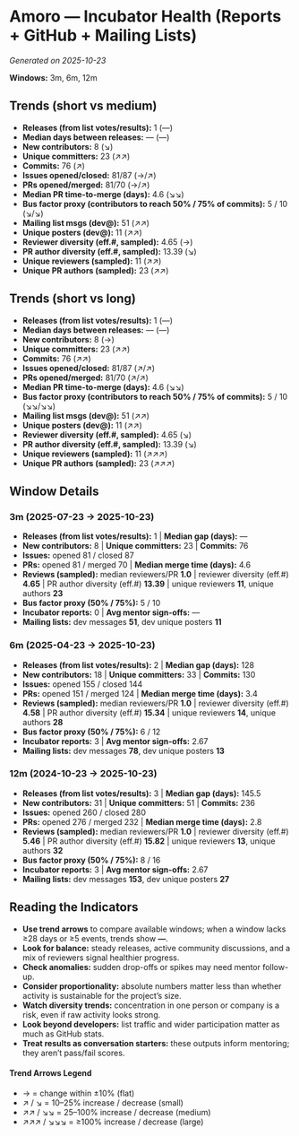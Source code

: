 # Amoro — Incubator Health (Reports + GitHub + Mailing Lists)
_Generated on 2025-10-23_

**Windows:** 3m, 6m, 12m

## Trends (short vs medium)

- **Releases (from list votes/results):** 1 (—)
- **Median days between releases:** — (—)
- **New contributors:** 8 (↘)
- **Unique committers:** 23 (↗↗)
- **Commits:** 76 (↗)
- **Issues opened/closed:** 81/87 (→/↗)
- **PRs opened/merged:** 81/70 (→/↗)
- **Median PR time-to-merge (days):** 4.6 (↘↘)
- **Bus factor proxy (contributors to reach 50% / 75% of commits):** 5 / 10 (↘/↘)
- **Mailing list msgs (dev@):** 51 (↗↗)
- **Unique posters (dev@):** 11 (↗↗)
- **Reviewer diversity (eff.#, sampled):** 4.65 (→)
- **PR author diversity (eff.#, sampled):** 13.39 (↘)
- **Unique reviewers (sampled):** 11 (↗↗)
- **Unique PR authors (sampled):** 23 (↗↗)

## Trends (short vs long)

- **Releases (from list votes/results):** 1 (—)
- **Median days between releases:** — (—)
- **New contributors:** 8 (→)
- **Unique committers:** 23 (↗↗)
- **Commits:** 76 (↗↗)
- **Issues opened/closed:** 81/87 (↗/↗)
- **PRs opened/merged:** 81/70 (↗/↗)
- **Median PR time-to-merge (days):** 4.6 (↘↘)
- **Bus factor proxy (contributors to reach 50% / 75% of commits):** 5 / 10 (↘↘/↘↘)
- **Mailing list msgs (dev@):** 51 (↗↗)
- **Unique posters (dev@):** 11 (↗↗)
- **Reviewer diversity (eff.#, sampled):** 4.65 (↘)
- **PR author diversity (eff.#, sampled):** 13.39 (↘)
- **Unique reviewers (sampled):** 11 (↗↗↗)
- **Unique PR authors (sampled):** 23 (↗↗↗)

## Window Details
### 3m  (2025-07-23 → 2025-10-23)
- **Releases (from list votes/results):** 1  |  **Median gap (days):** —
- **New contributors:** 8  |  **Unique committers:** 23  |  **Commits:** 76
- **Issues:** opened 81 / closed 87
- **PRs:** opened 81 / merged 70  |  **Median merge time (days):** 4.6
- **Reviews (sampled):** median reviewers/PR **1.0**  |  reviewer diversity (eff.#) **4.65**  |  PR author diversity (eff.#) **13.39**  |  unique reviewers **11**, unique authors **23**
- **Bus factor proxy (50% / 75%):** 5 / 10
- **Incubator reports:** 0  |  **Avg mentor sign-offs:** —
- **Mailing lists:** dev messages **51**, dev unique posters **11**

### 6m  (2025-04-23 → 2025-10-23)
- **Releases (from list votes/results):** 2  |  **Median gap (days):** 128
- **New contributors:** 18  |  **Unique committers:** 33  |  **Commits:** 130
- **Issues:** opened 155 / closed 144
- **PRs:** opened 151 / merged 124  |  **Median merge time (days):** 3.4
- **Reviews (sampled):** median reviewers/PR **1.0**  |  reviewer diversity (eff.#) **4.58**  |  PR author diversity (eff.#) **15.34**  |  unique reviewers **14**, unique authors **28**
- **Bus factor proxy (50% / 75%):** 6 / 12
- **Incubator reports:** 3  |  **Avg mentor sign-offs:** 2.67
- **Mailing lists:** dev messages **78**, dev unique posters **13**

### 12m  (2024-10-23 → 2025-10-23)
- **Releases (from list votes/results):** 3  |  **Median gap (days):** 145.5
- **New contributors:** 31  |  **Unique committers:** 51  |  **Commits:** 236
- **Issues:** opened 260 / closed 280
- **PRs:** opened 276 / merged 232  |  **Median merge time (days):** 2.8
- **Reviews (sampled):** median reviewers/PR **1.0**  |  reviewer diversity (eff.#) **5.46**  |  PR author diversity (eff.#) **15.82**  |  unique reviewers **13**, unique authors **32**
- **Bus factor proxy (50% / 75%):** 8 / 16
- **Incubator reports:** 3  |  **Avg mentor sign-offs:** 2.67
- **Mailing lists:** dev messages **153**, dev unique posters **27**

## Reading the Indicators
- **Use trend arrows** to compare available windows; when a window lacks ≥28 days or ≥5 events, trends show **—**.
- **Look for balance:** steady releases, active community discussions, and a mix of reviewers signal healthier progress.
- **Check anomalies:** sudden drop-offs or spikes may need mentor follow-up.
- **Consider proportionality:** absolute numbers matter less than whether activity is sustainable for the project’s size.
- **Watch diversity trends:** concentration in one person or company is a risk, even if raw activity looks strong.
- **Look beyond developers:** list traffic and wider participation matter as much as GitHub stats.
- **Treat results as conversation starters:** these outputs inform mentoring; they aren’t pass/fail scores.

#### Trend Arrows Legend
- →  = change within ±10% (flat)
- ↗ / ↘ = 10–25% increase / decrease (small)
- ↗↗ / ↘↘ = 25–100% increase / decrease (medium)
- ↗↗↗ / ↘↘↘ = ≥100% increase / decrease (large)
